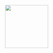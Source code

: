 <div>
  
<img height="140em" src="https://github-readme-stats.vercel.app/api/top-langs/?username=mvrcella&layout-compact&langs_count=16&theme=dracula"/>

</div>
